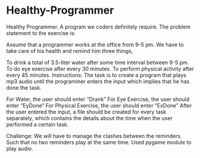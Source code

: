 # Healthy-Programmer
Healthy Programmer. A program we coders definitely require. The problem statement to the exercise is:

Assume that a programmer works at the office from 9-5 pm. We have to take care of his health and remind him three things,

To drink a total of 3.5-liter water after some time interval between 9-5 pm.
To do eye exercise after every 30 minutes.
To perform physical activity after every 45 minutes.
Instructions:
The task is to create a program that plays mp3 audio until the programmer enters the input which implies that he has done the task.

For Water, the user should enter “Drank”
For Eye Exercise, the user should enter “EyDone”
For Physical Exercise, the user should enter “ExDone”
After the user entered the input, a file should be created for every task separately, which contains the details about the time when the user performed a certain task.

Challenge:
We will have to manage the clashes between the reminders. Such that no two reminders play at the same time.
Used pygame module to play audio.
